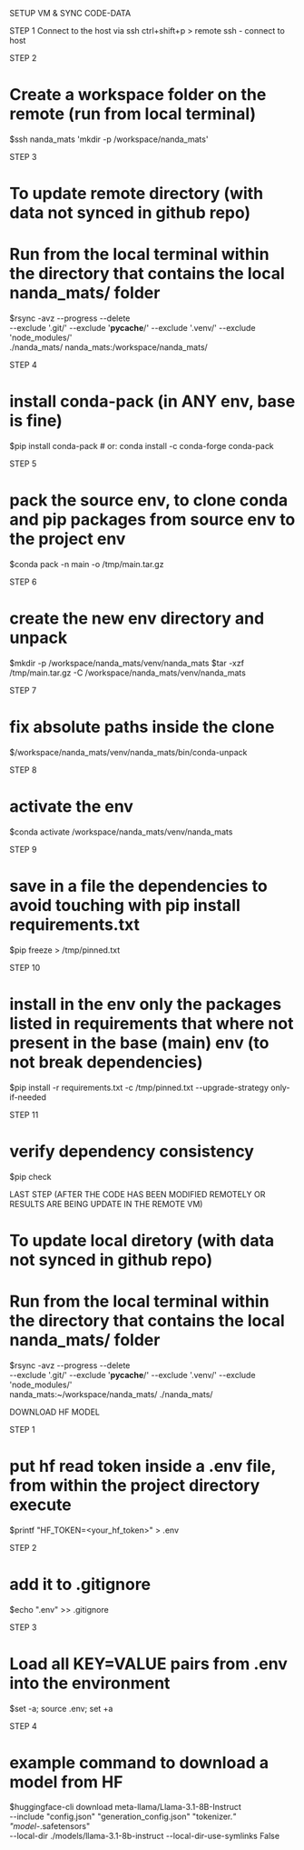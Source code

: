 SETUP VM & SYNC CODE-DATA

STEP 1
Connect to the host via ssh
ctrl+shift+p > remote ssh - connect to host

STEP 2
# Create a workspace folder on the remote (run from local terminal)
$ssh nanda_mats 'mkdir -p /workspace/nanda_mats'

STEP 3
# To update remote directory (with data not synced in github repo)
# Run from the local terminal within the directory that contains the local nanda_mats/ folder
$rsync -avz --progress --delete \
  --exclude '.git/' --exclude '__pycache__/' --exclude '.venv/' --exclude 'node_modules/' \
  ./nanda_mats/  nanda_mats:/workspace/nanda_mats/

STEP 4
# install conda-pack (in ANY env, base is fine)
$pip install conda-pack   # or: conda install -c conda-forge conda-pack

STEP 5
# pack the source env, to clone conda and pip packages from source env to the project env
$conda pack -n main -o /tmp/main.tar.gz

STEP 6
# create the new env directory and unpack
$mkdir -p /workspace/nanda_mats/venv/nanda_mats
$tar -xzf /tmp/main.tar.gz -C /workspace/nanda_mats/venv/nanda_mats

STEP 7
# fix absolute paths inside the clone
$/workspace/nanda_mats/venv/nanda_mats/bin/conda-unpack

STEP 8
# activate the env
$conda activate /workspace/nanda_mats/venv/nanda_mats

STEP 9
# save in a file the dependencies to avoid touching with pip install requirements.txt
$pip freeze > /tmp/pinned.txt

STEP 10
# install in the env only the packages listed in requirements that where not present in the base (main) env (to not break dependencies)
$pip install -r requirements.txt -c /tmp/pinned.txt --upgrade-strategy only-if-needed

STEP 11
# verify dependency consistency
$pip check  




LAST STEP (AFTER THE CODE HAS BEEN MODIFIED REMOTELY OR RESULTS ARE BEING UPDATE IN THE REMOTE VM)
# To update local diretory (with data not synced in github repo)
# Run from the local terminal within the directory that contains the local nanda_mats/ folder
$rsync -avz --progress --delete \
  --exclude '.git/' --exclude '__pycache__/' --exclude '.venv/' --exclude 'node_modules/' \
  nanda_mats:~/workspace/nanda_mats/  ./nanda_mats/



DOWNLOAD HF MODEL

STEP 1
# put hf read token inside a .env file, from within the project directory execute
$printf "HF_TOKEN=<your_hf_token>" > .env

STEP 2
# add it to .gitignore
$echo ".env" >> .gitignore

STEP 3
# Load all KEY=VALUE pairs from .env into the environment
$set -a; source .env; set +a

STEP 4
# example command to download a model from HF
$huggingface-cli download meta-llama/Llama-3.1-8B-Instruct \
  --include "config.json" "generation_config.json" "tokenizer.*" "model-*.safetensors" \
  --local-dir ./models/llama-3.1-8b-instruct --local-dir-use-symlinks False